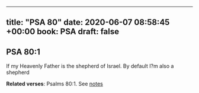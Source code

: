 
---
title: "PSA 80"
date: 2020-06-07 08:58:45 +00:00
book: PSA
draft: false
---

## PSA 80:1

If my Heavenly Father is the shepherd of Israel. By default I?m also a shepherd

**Related verses**: Psalms 80:1. See [notes](https://my.bible.com/notes/3446579767167148734)

